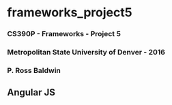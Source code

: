 # frameworks_project5
### CS390P - Frameworks - Project 5
### Metropolitan State University of Denver - 2016
### P. Ross Baldwin

## Angular JS
